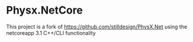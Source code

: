 # Physx.NetCore

This project is a fork of https://github.com/stilldesign/PhysX.Net using the netcoreapp 3.1 C++/CLI functionality

